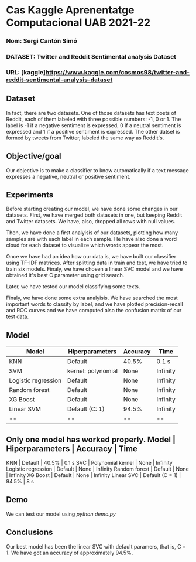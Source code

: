 # Cas Kaggle Aprenentatge Computacional UAB 2021-22
### Nom: Sergi Cantón Simó
### DATASET: Twitter and Reddit Sentimental analysis Dataset
### URL: [kaggle]https://www.kaggle.com/cosmos98/twitter-and-reddit-sentimental-analysis-dataset

## Dataset
In fact, there are two datasets. One of those datasets has text posts of Reddit, each of them labeled with three possible numbers: -1, 0 or 1. The label is -1 if a negative sentiment is expressed, 0 if a neutral sentiment is expressed and 1 if a positive sentiment is expressed. The other datset is formed by tweets from Twitter, labeled the same way as Reddit's.

## Objective/goal
Our objective is to make a classifier to know automatically if a text message expresses a negative, neutral or positive sentiment.

## Experiments
Before starting creating our model, we have done some changes in our datasets. First, we have merged both datasets in one, but keeping Reddit and Twitter datasets. We have, also, dropped all rows with null values.

Then, we have done a first analyisis of our datasets, plotting how many samples are with each label in each sample. He have also done a word cloud for each dataset to visualize which words appear the most.

Once we have had an idea how our data is, we have built our classifier using TF-IDF matrices. After splitting data in train and test, we have tried to train six models. Finaly, we have chosen a linear SVC model and we have obtained it's best C parameter using grid search.

Later, we have tested our model classifying some texts.

Finaly, we have done some extra analyisis. We have searched the most important words to classify by label, and we have plotted precision-recall and ROC curves and we have computed also the confusion matrix of our test data.

## Model
| Model | Hiperparameters | Accuracy | Time |
| -- | -- | -- | -- |
| KNN | Default | 40.5% | 0.1 s |
| SVM | kernel: polynomial | None | Infinity |
| Logistic regression | Default | None | Infinity |
| Random forest | Default | None | Infinity |
| XG Boost | Default | None | Infinity |
| Linear SVM | Default (C: 1) | 94.5% | Infinity |
| -- | -- | -- | -- |

Only one model has worked properly.
Model				| Hiperparameters	| Accuracy 	| Time
-----------------------------------------------------------------
KNN					| Default			| 40.5% 	| 0.1 s
SVC					| Polynomial kernel | None		| Infinity
Logistic regression	| Default			| None		| Infinity
Random forest		| Default			| None		| Infinity
XG Boost			| Default			| None		| Infinity
Linear SVC			| Default (C = 1)	| 94.5%		| 8 s

## Demo
We can test our model using *python demo.py*

## Conclusions
Our best model has been the linear SVC with default paramers, that is, C = 1. We have got an accuracy of approximately 94.5%.
